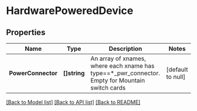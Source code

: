 # HardwarePoweredDevice

## Properties
Name | Type | Description | Notes
------------ | ------------- | ------------- | -------------
**PowerConnector** | **[]string** | An array of xnames, where each xname has type&#x3D;&#x3D;*_pwr_connector.  Empty for Mountain switch cards | [default to null]

[[Back to Model list]](../README.md#documentation-for-models) [[Back to API list]](../README.md#documentation-for-api-endpoints) [[Back to README]](../README.md)

